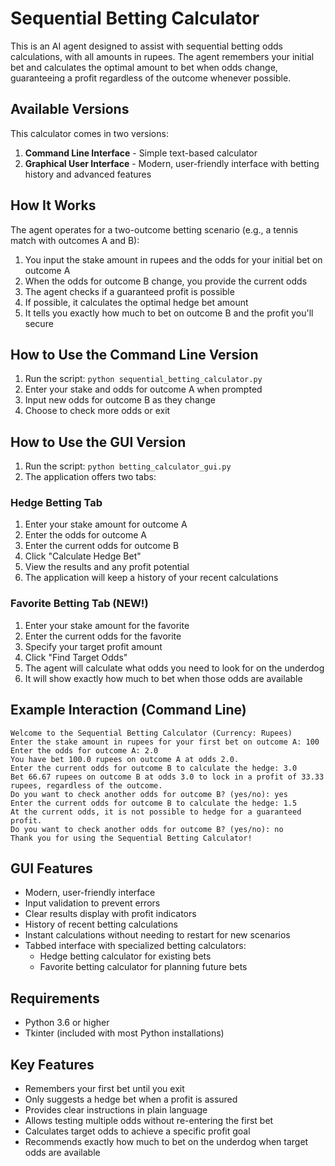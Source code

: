 # Sequential Betting Calculator

This is an AI agent designed to assist with sequential betting odds calculations, with all amounts in rupees. The agent remembers your initial bet and calculates the optimal amount to bet when odds change, guaranteeing a profit regardless of the outcome whenever possible.

## Available Versions

This calculator comes in two versions:
1. **Command Line Interface** - Simple text-based calculator
2. **Graphical User Interface** - Modern, user-friendly interface with betting history and advanced features

## How It Works

The agent operates for a two-outcome betting scenario (e.g., a tennis match with outcomes A and B):

1. You input the stake amount in rupees and the odds for your initial bet on outcome A
2. When the odds for outcome B change, you provide the current odds
3. The agent checks if a guaranteed profit is possible
4. If possible, it calculates the optimal hedge bet amount
5. It tells you exactly how much to bet on outcome B and the profit you'll secure

## How to Use the Command Line Version

1. Run the script: `python sequential_betting_calculator.py`
2. Enter your stake and odds for outcome A when prompted
3. Input new odds for outcome B as they change
4. Choose to check more odds or exit

## How to Use the GUI Version

1. Run the script: `python betting_calculator_gui.py`
2. The application offers two tabs:

### Hedge Betting Tab
1. Enter your stake amount for outcome A
2. Enter the odds for outcome A
3. Enter the current odds for outcome B
4. Click "Calculate Hedge Bet"
5. View the results and any profit potential
6. The application will keep a history of your recent calculations

### Favorite Betting Tab (NEW!)
1. Enter your stake amount for the favorite
2. Enter the current odds for the favorite
3. Specify your target profit amount
4. Click "Find Target Odds"
5. The agent will calculate what odds you need to look for on the underdog
6. It will show exactly how much to bet when those odds are available

## Example Interaction (Command Line)

```
Welcome to the Sequential Betting Calculator (Currency: Rupees)
Enter the stake amount in rupees for your first bet on outcome A: 100
Enter the odds for outcome A: 2.0
You have bet 100.0 rupees on outcome A at odds 2.0.
Enter the current odds for outcome B to calculate the hedge: 3.0
Bet 66.67 rupees on outcome B at odds 3.0 to lock in a profit of 33.33 rupees, regardless of the outcome.
Do you want to check another odds for outcome B? (yes/no): yes
Enter the current odds for outcome B to calculate the hedge: 1.5
At the current odds, it is not possible to hedge for a guaranteed profit.
Do you want to check another odds for outcome B? (yes/no): no
Thank you for using the Sequential Betting Calculator!
```

## GUI Features

- Modern, user-friendly interface
- Input validation to prevent errors
- Clear results display with profit indicators
- History of recent betting calculations
- Instant calculations without needing to restart for new scenarios
- Tabbed interface with specialized betting calculators:
  - Hedge betting calculator for existing bets
  - Favorite betting calculator for planning future bets

## Requirements

- Python 3.6 or higher
- Tkinter (included with most Python installations)

## Key Features

- Remembers your first bet until you exit
- Only suggests a hedge bet when a profit is assured
- Provides clear instructions in plain language
- Allows testing multiple odds without re-entering the first bet
- Calculates target odds to achieve a specific profit goal
- Recommends exactly how much to bet on the underdog when target odds are available 